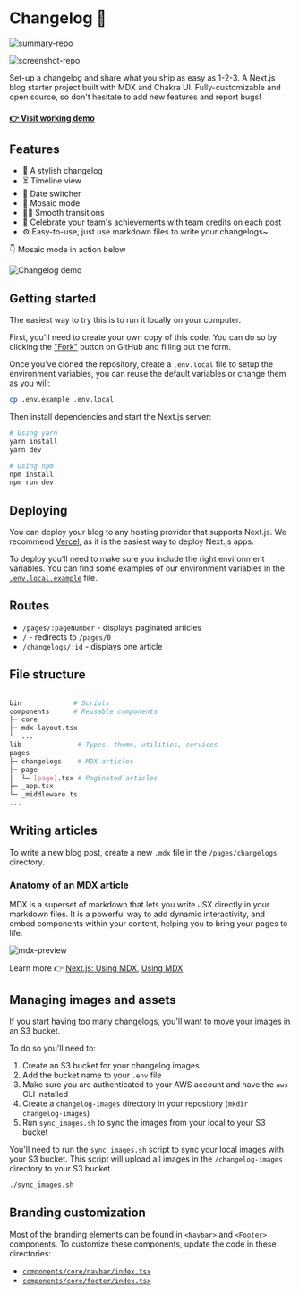 # Changelog 🚀

![summary-repo](https://github.com/juneHQ/changelog/assets/104089773/91b333a5-0e66-420d-b0bf-815e76570501)

![screenshot-repo](https://github.com/juneHQ/changelog/assets/104089773/18ff86a4-3e9f-4fc8-9fab-38fb15b0c8cd)

Set-up a changelog and share what you ship as easy as 1-2-3. A Next.js blog starter project built with MDX and Chakra UI. Fully-customizable and open source, so don't hesitate to add new features and report bugs!

#### [👉 Visit working demo](https://changelog.june.so)

## Features

- 💅 A stylish changelog
- ⏳ Timeline view
- 📆 Date switcher
- 🧩 Mosaic mode
- 🏄‍♀️ Smooth transitions
- 🎉 Celebrate your team's achievements with team credits on each post
- ⚙️ Easy-to-use, just use markdown files to write your changelogs~

👇 Mosaic mode in action below

![Changelog demo](https://github.com/juneHQ/changelog/assets/104089773/6ae75ac9-2a47-4dc9-9fb0-73cb90dbd2b7)

## Getting started

The easiest way to try this is to run it locally on your computer.

First, you'll need to create your own copy of this code. You can do so by clicking the ["Fork"](https://github.com/juneHQ/changelog/fork) button on GitHub and filling out the form.

Once you've cloned the repository, create a `.env.local` file to setup the environment variables, you can reuse the default variables or change them as you will:

```bash
cp .env.example .env.local
```

Then install dependencies and start the Next.js server:

```bash
# Using yarn
yarn install
yarn dev

# Using npm
npm install
npm run dev
```

## Deploying

You can deploy your blog to any hosting provider that supports Next.js. We recommend [Vercel](https://vercel.com), as it is the easiest way to deploy Next.js apps.

To deploy you'll need to make sure you include the right environment variables. You can find some examples of our environment variables in the [`.env.local.example`](https://github.com/juneHQ/changelog/tree/master/.env.example) file.

## Routes

- `/pages/:pageNumber` - displays paginated articles
- `/` - redirects to `/pages/0`
- `/changelogs/:id` - displays one article

## File structure

```bash

bin             # Scripts
components      # Reusable components
├─ core
├─ mdx-layout.tsx
└─ ...
lib              # Types, theme, utilities, services
pages
├─ changelogs    # MDX articles
├─ page
│  └─ [page].tsx # Paginated articles
├─ _app.tsx
└─ _middleware.ts
...
```

## Writing articles

To write a new blog post, create a new `.mdx` file in the `/pages/changelogs` directory.

### Anatomy of an MDX article

MDX is a superset of markdown that lets you write JSX directly in your markdown files. It is a powerful way to add dynamic interactivity, and embed components within your content, helping you to bring your pages to life.

![mdx-preview](https://github.com/danieljune/changelog/assets/104089773/83a35930-8f4e-4c3d-a077-afcd8251af0b)

Learn more 👉 [Next.js: Using MDX](https://nextjs.org/docs/advanced-features/using-mdx), [Using MDX](https://mdxjs.com/docs/using-mdx/)

## Managing images and assets

If you start having too many changelogs, you'll want to move your images in an S3 bucket.

To do so you'll need to:

1. Create an S3 bucket for your changelog images
2. Add the bucket name to your `.env` file
3. Make sure you are authenticated to your AWS account and have the `aws` CLI installed
4. Create a `changelog-images` directory in your repository (`mkdir changelog-images`)
5. Run `sync_images.sh` to sync the images from your local to your S3 bucket

You'll need to run the `sync_images.sh` script to sync your local images with your S3 bucket. This script will upload all images in the `/changelog-images` directory to your S3 bucket.

```bash
./sync_images.sh
```

## Branding customization

Most of the branding elements can be found in `<Navbar>` and `<Footer>` components. To customize these components, update the code in these directories:

- [`components/core/navbar/index.tsx`](https://github.com/juneHQ/changelog/tree/master/components/core/navbar)
- [`components/core/footer/index.tsx`](https://github.com/juneHQ/changelog/tree/master/components/core/footer)
